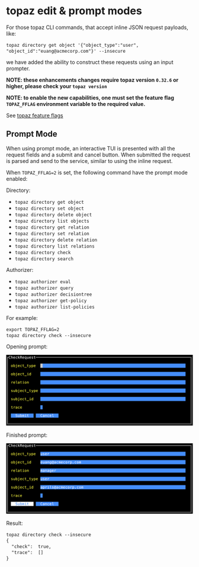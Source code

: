 # topaz edit & prompt modes

For those topaz CLI commands, that accept inline JSON request payloads, like:

```shell
topaz directory get object '{"object_type":"user", "object_id":"euang@acmecorp.com"}' --insecure
```

we have added the ability to construct these requests using an input prompter.

**NOTE: these enhancements changes require topaz version `0.32.6` or higher, please check your `topaz version`**

**NOTE: to enable the new capabilities, one must set the feature flag `TOPAZ_FFLAG` environment variable to the required value.**

See [topaz feature flags](./topaz-fflag.md)

## Prompt Mode

When using prompt mode, an interactive TUI is presented with all the request fields and a submit and cancel button. When submitted the request is parsed and send to the service, similar to using the inline request.

When `TOPAZ_FFLAG=2` is set, the following command have the prompt mode enabled:

Directory:

* `topaz directory get object`
* `topaz directory set object`
* `topaz directory delete object`
* `topaz directory list objects`
* `topaz directory get relation`
* `topaz directory set relation`
* `topaz directory delete relation`
* `topaz directory list relations`
* `topaz directory check`
* `topaz directory search`

Authorizer:

* `topaz authorizer eval`
* `topaz authorizer query`
* `topaz authorizer decisiontree`
* `topaz authorizer get-policy`
* `topaz authorizer list-policies`

For example:

```shell
export TOPAZ_FFLAG=2
topaz directory check --insecure
```
Opening prompt:

![prompter](topaz-prompt-open.png)

Finished prompt:

![prompter](topaz-prompt-finish.png)


Result:

```
topaz directory check --insecure
{
  "check":  true,
  "trace":  []
}
